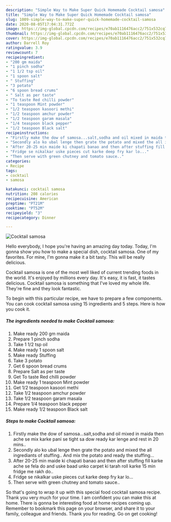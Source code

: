 ```yaml
---
description: "Simple Way to Make Super Quick Homemade Cocktail samosa"
title: "Simple Way to Make Super Quick Homemade Cocktail samosa"
slug: 1009-simple-way-to-make-super-quick-homemade-cocktail-samosa
date: 2020-08-05T17:04:31.772Z
image: https://img-global.cpcdn.com/recipes/e70ab1116476acc2/751x532cq70/cocktail-samosa-recipe-main-photo.jpg
thumbnail: https://img-global.cpcdn.com/recipes/e70ab1116476acc2/751x532cq70/cocktail-samosa-recipe-main-photo.jpg
cover: https://img-global.cpcdn.com/recipes/e70ab1116476acc2/751x532cq70/cocktail-samosa-recipe-main-photo.jpg
author: Darrell Roy
ratingvalue: 3.9
reviewcount: 7
recipeingredient:
- "200 gm maida"
- "1 pinch sodha"
- "1 1/2 tsp oil"
- "1 spoon salt"
- " Stuffing"
- "3 potato"
- "6 spoon bread crums"
- " Salt as per taste"
- "To taste Red chilli powder"
- "1 teaspoon Mint powder"
- "1/2 teaspoon kasoori methi"
- "1/2 teaspoon amchur powder"
- "1/2 teaspoon garam masala"
- "1/4 teaspoon black pepper"
- "1/2 teaspoon Black salt"
recipeinstructions:
- "Firstly make the dow of samosa...salt,sodha and oil mixed in maida then ache se mix karke pani se tight sa dow ready kar lenge and rest in 20 mins.."
- "Secondly alo ko ubal lenge then grate the potato and mixed the all ingrediants of stuffing.. And mix the potato and ready the stuffing..."
- "After 20-25 min maide ki chapati banao and then after stuffing fill karke ache se fela do and uske baad unko carpet ki tarah roll karke 15 min fridge me rakh do.."
- "Fridge se nikalkar uske pieces cut karke deep fry kar lo..."
- "Then serve with green chutney and tomato sauce.."
categories:
- Recipe
tags:
- cocktail
- samosa

katakunci: cocktail samosa 
nutrition: 208 calories
recipecuisine: American
preptime: "PT21M"
cooktime: "PT52M"
recipeyield: "3"
recipecategory: Dinner

---
```



![Cocktail samosa](https://img-global.cpcdn.com/recipes/e70ab1116476acc2/751x532cq70/cocktail-samosa-recipe-main-photo.jpg)

Hello everybody, I hope you're having an amazing day today. Today, I'm gonna show you how to make a special dish, cocktail samosa. One of my favorites. For mine, I'm gonna make it a bit tasty. This will be really delicious.



Cocktail samosa is one of the most well liked of current trending foods in the world. It's enjoyed by millions every day. It's easy, it is fast, it tastes delicious. Cocktail samosa is something that I've loved my whole life. They're fine and they look fantastic.


To begin with this particular recipe, we have to prepare a few components. You can cook cocktail samosa using 15 ingredients and 5 steps. Here is how you cook it.

<!--inarticleads1-->

##### The ingredients needed to make Cocktail samosa:

1. Make ready 200 gm maida
1. Prepare 1 pinch sodha
1. Take 1 1/2 tsp oil
1. Make ready 1 spoon salt
1. Make ready  Stuffing
1. Take 3 potato
1. Get 6 spoon bread crums
1. Prepare  Salt as per taste
1. Get To taste Red chilli powder
1. Make ready 1 teaspoon Mint powder
1. Get 1/2 teaspoon kasoori methi
1. Take 1/2 teaspoon amchur powder
1. Take 1/2 teaspoon garam masala
1. Prepare 1/4 teaspoon black pepper
1. Make ready 1/2 teaspoon Black salt




<!--inarticleads2-->

##### Steps to make Cocktail samosa:

1. Firstly make the dow of samosa...salt,sodha and oil mixed in maida then ache se mix karke pani se tight sa dow ready kar lenge and rest in 20 mins..
1. Secondly alo ko ubal lenge then grate the potato and mixed the all ingrediants of stuffing.. And mix the potato and ready the stuffing...
1. After 20-25 min maide ki chapati banao and then after stuffing fill karke ache se fela do and uske baad unko carpet ki tarah roll karke 15 min fridge me rakh do..
1. Fridge se nikalkar uske pieces cut karke deep fry kar lo...
1. Then serve with green chutney and tomato sauce..




So that's going to wrap it up with this special food cocktail samosa recipe. Thank you very much for your time. I am confident you can make this at home. There is gonna be interesting food at home recipes coming up. Remember to bookmark this page on your browser, and share it to your family, colleague and friends. Thank you for reading. Go on get cooking!
